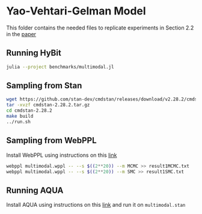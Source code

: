 # Yao-Vehtari-Gelman Model

This folder contains the needed files to replicate experiments in Section 2.2 in the [paper](https://arxiv.org/abs/2312.05706)

## Running HyBit

```bash
julia --project benchmarks/multimodal.jl
```

## Sampling from Stan

```bash
wget https://github.com/stan-dev/cmdstan/releases/download/v2.28.2/cmdstan-2.28.2.tar.gz
tar -xvzf cmdstan-2.28.2.tar.gz
cd cmdstan-2.28.2
make build
../run.sh
```

## Sampling from WebPPL

Install WebPPL using instructions on this [link](https://github.com/probmods/webppl)
```bash
webppl multimodal.wppl -- --s $((2**20)) --m MCMC >> result1MCMC.txt
webppl multimodal.wppl -- --s $((2**20)) --m SMC >> result1SMC.txt
```

## Running AQUA

Install AQUA using instructions on this [link](https://github.com/uiuc-arc/AQUA/tree/master) and run it on `multimodal.stan`